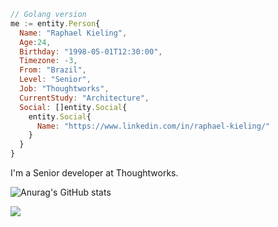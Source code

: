```js
// Golang version
me := entity.Person{
  Name: "Raphael Kieling",
  Age:24,
  Birthday: "1998-05-01T12:30:00",
  Timezone: -3,
  From: "Brazil",
  Level: "Senior",
  Job: "Thoughtworks",
  CurrentStudy: "Architecture",
  Social: []entity.Social{
    entity.Social{
      Name: "https://www.linkedin.com/in/raphael-kieling/"
    }
  }
}
```

I'm a Senior developer at Thoughtworks.

![Anurag's GitHub stats](https://github-readme-stats.vercel.app/api?username=raphaelkieling&show_icons=true&theme=dark)

<img src="https://api.segment.io/v1/pixel/track?data=e1wid3JpdGVLZXlcIjpcImxMMDNDSjgxY2ZValZpMEl2OURpTEc1OVQ4d1pvM3ZvXCIsXCJ1c2VySWRcIjpcInVzZXJfMTIzXCIsXCJldmVudFwiOlwiRW1haWwgT3BlbmVkXCIsXCJwcm9wZXJ0aWVzXCI6e1wic3ViamVjdFwiOlwiVGhlIEVsZWN0cmljIERhaWx5XCIsXCJlbWFpbFwiOlwiamFuZS5raW1AZXhhbXBsZS5jb21cIn19">
